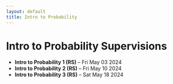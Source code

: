 ```yaml
---
layout: default
title: Intro to Probability
---
```


# Intro to Probability Supervisions

- **Intro to Probability 1 (RS)** – Fri May 03 2024  
- **Intro to Probability 2 (RS)** – Fri May 10 2024  
- **Intro to Probability 3 (RS)** – Sat May 18 2024
